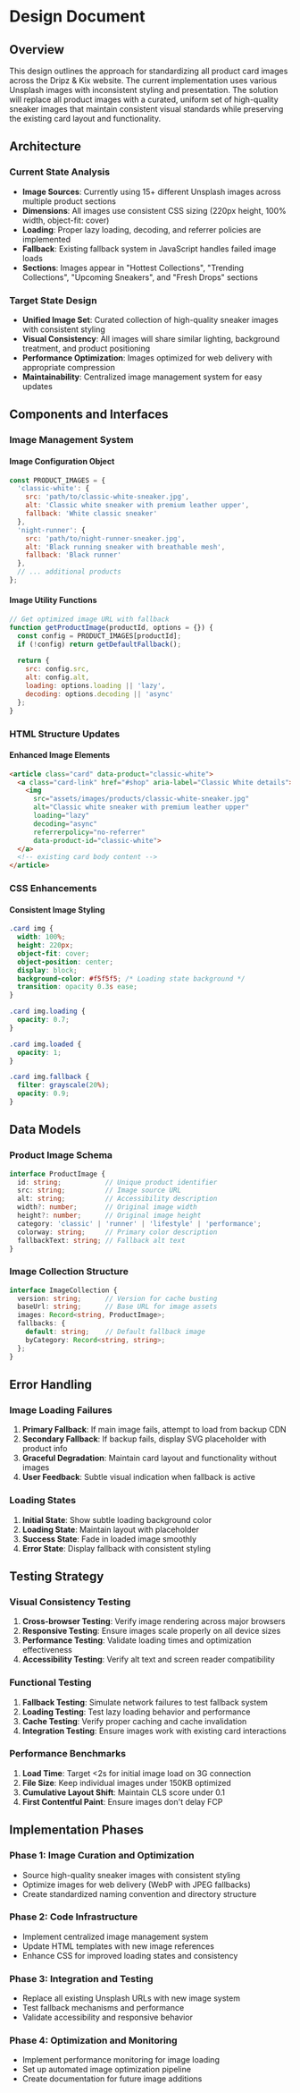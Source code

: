 # Design Document

## Overview

This design outlines the approach for standardizing all product card images across the Dripz & Kix website. The current implementation uses various Unsplash images with inconsistent styling and presentation. The solution will replace all product images with a curated, uniform set of high-quality sneaker images that maintain consistent visual standards while preserving the existing card layout and functionality.

## Architecture

### Current State Analysis
- **Image Sources**: Currently using 15+ different Unsplash images across multiple product sections
- **Dimensions**: All images use consistent CSS sizing (220px height, 100% width, object-fit: cover)
- **Loading**: Proper lazy loading, decoding, and referrer policies are implemented
- **Fallback**: Existing fallback system in JavaScript handles failed image loads
- **Sections**: Images appear in "Hottest Collections", "Trending Collections", "Upcoming Sneakers", and "Fresh Drops" sections

### Target State Design
- **Unified Image Set**: Curated collection of high-quality sneaker images with consistent styling
- **Visual Consistency**: All images will share similar lighting, background treatment, and product positioning
- **Performance Optimization**: Images optimized for web delivery with appropriate compression
- **Maintainability**: Centralized image management system for easy updates

## Components and Interfaces

### Image Management System

#### Image Configuration Object
```javascript
const PRODUCT_IMAGES = {
  'classic-white': {
    src: 'path/to/classic-white-sneaker.jpg',
    alt: 'Classic white sneaker with premium leather upper',
    fallback: 'White classic sneaker'
  },
  'night-runner': {
    src: 'path/to/night-runner-sneaker.jpg', 
    alt: 'Black running sneaker with breathable mesh',
    fallback: 'Black runner'
  },
  // ... additional products
};
```

#### Image Utility Functions
```javascript
// Get optimized image URL with fallback
function getProductImage(productId, options = {}) {
  const config = PRODUCT_IMAGES[productId];
  if (!config) return getDefaultFallback();
  
  return {
    src: config.src,
    alt: config.alt,
    loading: options.loading || 'lazy',
    decoding: options.decoding || 'async'
  };
}
```

### HTML Structure Updates

#### Enhanced Image Elements
```html
<article class="card" data-product="classic-white">
  <a class="card-link" href="#shop" aria-label="Classic White details">
    <img 
      src="assets/images/products/classic-white-sneaker.jpg"
      alt="Classic white sneaker with premium leather upper"
      loading="lazy" 
      decoding="async" 
      referrerpolicy="no-referrer"
      data-product-id="classic-white">
  </a>
  <!-- existing card body content -->
</article>
```

### CSS Enhancements

#### Consistent Image Styling
```css
.card img {
  width: 100%;
  height: 220px;
  object-fit: cover;
  object-position: center;
  display: block;
  background-color: #f5f5f5; /* Loading state background */
  transition: opacity 0.3s ease;
}

.card img.loading {
  opacity: 0.7;
}

.card img.loaded {
  opacity: 1;
}

.card img.fallback {
  filter: grayscale(20%);
  opacity: 0.9;
}
```

## Data Models

### Product Image Schema
```typescript
interface ProductImage {
  id: string;           // Unique product identifier
  src: string;          // Image source URL
  alt: string;          // Accessibility description
  width?: number;       // Original image width
  height?: number;      // Original image height
  category: 'classic' | 'runner' | 'lifestyle' | 'performance';
  colorway: string;     // Primary color description
  fallbackText: string; // Fallback alt text
}
```

### Image Collection Structure
```typescript
interface ImageCollection {
  version: string;      // Version for cache busting
  baseUrl: string;      // Base URL for image assets
  images: Record<string, ProductImage>;
  fallbacks: {
    default: string;    // Default fallback image
    byCategory: Record<string, string>;
  };
}
```

## Error Handling

### Image Loading Failures
1. **Primary Fallback**: If main image fails, attempt to load from backup CDN
2. **Secondary Fallback**: If backup fails, display SVG placeholder with product info
3. **Graceful Degradation**: Maintain card layout and functionality without images
4. **User Feedback**: Subtle visual indication when fallback is active

### Loading States
1. **Initial State**: Show subtle loading background color
2. **Loading State**: Maintain layout with placeholder
3. **Success State**: Fade in loaded image smoothly
4. **Error State**: Display fallback with consistent styling

## Testing Strategy

### Visual Consistency Testing
1. **Cross-browser Testing**: Verify image rendering across major browsers
2. **Responsive Testing**: Ensure images scale properly on all device sizes
3. **Performance Testing**: Validate loading times and optimization effectiveness
4. **Accessibility Testing**: Verify alt text and screen reader compatibility

### Functional Testing
1. **Fallback Testing**: Simulate network failures to test fallback system
2. **Loading Testing**: Test lazy loading behavior and performance
3. **Cache Testing**: Verify proper caching and cache invalidation
4. **Integration Testing**: Ensure images work with existing card interactions

### Performance Benchmarks
1. **Load Time**: Target <2s for initial image load on 3G connection
2. **File Size**: Keep individual images under 150KB optimized
3. **Cumulative Layout Shift**: Maintain CLS score under 0.1
4. **First Contentful Paint**: Ensure images don't delay FCP

## Implementation Phases

### Phase 1: Image Curation and Optimization
- Source high-quality sneaker images with consistent styling
- Optimize images for web delivery (WebP with JPEG fallbacks)
- Create standardized naming convention and directory structure

### Phase 2: Code Infrastructure
- Implement centralized image management system
- Update HTML templates with new image references
- Enhance CSS for improved loading states and consistency

### Phase 3: Integration and Testing
- Replace all existing Unsplash URLs with new image system
- Test fallback mechanisms and performance
- Validate accessibility and responsive behavior

### Phase 4: Optimization and Monitoring
- Implement performance monitoring for image loading
- Set up automated image optimization pipeline
- Create documentation for future image additions